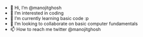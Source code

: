 - 👋 Hi, I’m @manojitghosh
- 👀 I’m interested in coding
- 🌱 I’m currently learning basic code :p
- 💞️ I’m looking to collaborate on basic computer fundamentals
- 📫 How to reach me twitter @manojitghosh

<!---
manojitghosh/manojitghosh is a ✨ special ✨ repository because its `README.md` (this file) appears on your GitHub profile.
You can click the Preview link to take a look at your changes.
--->
